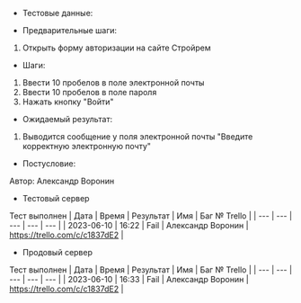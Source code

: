 * Тестовые данные:


* Предварительные шаги:
1. Открыть форму авторизации на сайте Стройрем

* Шаги:
1. Ввести 10 пробелов в поле электронной почты
2. Ввести 10 пробелов в поле пароля
3. Нажать кнопку "Войти"

* Ожидаемый результат:
1. Выводится сообщение у поля электронной почты "Введите корректную электронную почту"


* Постусловие:

Автор: Александр Воронин

* Тестовый сервер 

Тест выполнен
| Дата | Время | Результат | Имя | Баг № Trello |
| --- | --- | --- | --- | --- |
| 2023-06-10 | 16:22 | Fail | Александр Воронин | https://trello.com/c/c1837dE2  | 

* Продовый сервер

Тест выполнен
| Дата | Время | Результат | Имя | Баг № Trello |
| --- | --- | --- | --- | --- |
| 2023-06-10 | 16:33 | Fail | Александр Воронин | https://trello.com/c/c1837dE2  | 
